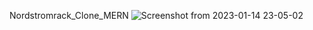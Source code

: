 Nordstromrack_Clone_MERN
![Screenshot from 2023-01-14 23-05-02](https://user-images.githubusercontent.com/70104100/212487163-10a71af2-72f2-480e-964b-162679958587.png)
